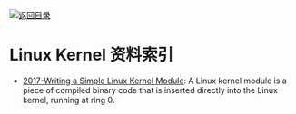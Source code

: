 [![返回目录](https://parg.co/UGo)](https://parg.co/b4z) 

# Linux Kernel 资料索引

- [2017-Writing a Simple Linux Kernel Module](https://parg.co/UuV): A Linux kernel module is a piece of compiled binary code that is inserted directly into the Linux kernel, running at ring 0.


 


 


 



		
		
		
		
	
	

